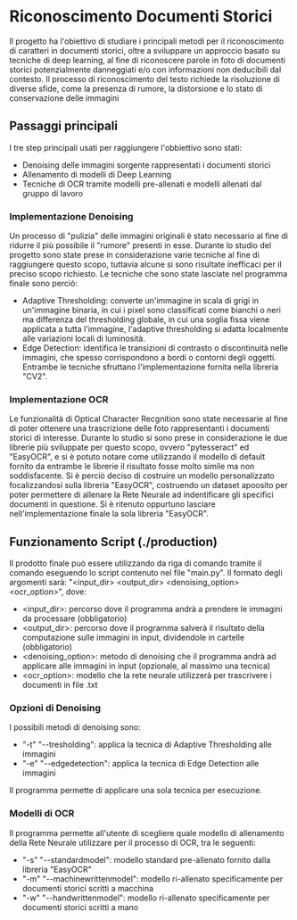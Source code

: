 # Riconoscimento Documenti Storici
Il progetto ha l'obiettivo di studiare i principali metodi per il riconoscimento di caratteri in documenti storici, oltre a sviluppare un approccio basato su tecniche di deep learning, al fine di riconoscere parole in foto di documenti storici potenzialmente danneggiati e/o con informazioni non deducibili dal contesto. Il processo di riconoscimento del testo richiede la risoluzione di diverse sfide, come la presenza di rumore, la distorsione e lo stato di conservazione delle immagini
## Passaggi principali
I tre step principali usati per raggiungere l'obbiettivo sono stati:
- Denoising delle immagini sorgente rappresentati i documenti storici
- Allenamento di modelli di Deep Learning
- Tecniche di OCR tramite modelli pre-allenati e modelli allenati dal gruppo di lavoro 
### Implementazione Denoising
Un processo di "pulizia" delle immagini originali è stato necessario al fine di ridurre il più possibile il "rumore" presenti in esse. Durante lo studio del progetto sono state prese in considerazione varie tecniche al fine di raggiungere questo scopo, tuttavia alcune si sono risultate inefficaci per il preciso scopo richiesto. 
Le tecniche che sono state lasciate nel programma finale sono perciò:
- Adaptive Thresholding: converte un'immagine in scala di grigi in un'immagine binaria, in cui i pixel sono classificati come bianchi o neri ma differenza del thresholding globale, in cui una soglia fissa viene applicata a tutta l'immagine, l'adaptive thresholding si adatta localmente alle variazioni locali di luminosità.
- Edge Detection: identifica le transizioni di contrasto o discontinuità nelle immagini, che spesso corrispondono a bordi o contorni degli oggetti.
Entrambe le tecniche sfruttano l'implementazione fornita nella libreria "CV2". 
### Implementazione OCR 
Le funzionalità di Optical Character Recgnition sono state necessarie al fine di poter ottenere una trascrizione delle foto rappresentanti i documenti storici di interesse. Durante lo studio si sono prese in considerazione le due librerie più sviluppate per questo scopo, ovvero "pytesseract" ed "EasyOCR", e si è potuto notare come utilizzando il modello di default fornito da entrambe le librerie il risultato fosse molto simile ma non soddisfacente. Si è perciò deciso di costruire un modello personalizzato focalizzandosi sulla libreria "EasyOCR", costruendo un dataset apoosito per poter permettere di allenare la Rete Neurale ad indentificare gli specifici documenti in questione. Si è ritenuto oppurtuno lasciare nell'implementazione finale la sola libreria "EasyOCR". 
## Funzionamento Script (./production)
Il prodotto finale può essere utilizzando da riga di comando tramite il comando eseguendo lo script contenuto nel file "main.py". 
Il formato degli argomenti sarà: "<input_dir> <output_dir> <denoising_option> <ocr_option>", dove:
- <input_dir>: percorso dove il programma andrà a prendere le immagini da processare (obbligatorio)
- <output_dir>: percorso dove il programma salverà il risultato della computazione sulle immagini in input, dividendole in cartelle (obbligatorio)
- <denoising_option>: metodo di denoising che il programma andrà ad applicare alle immagini in input (opzionale, al massimo una tecnica)
- <ocr_option>:  modello che la rete neurale utilizzerà per trascrivere i documenti in file .txt
### Opzioni di Denoising
I possibili metodi di denoising sono: 
- "-t" "--tresholding": applica la tecnica di Adaptive Thresholding alle immagini
- "-e" "--edgedetection": applica la tecnica di Edge Detection alle immagini
  
Il programma permette di applicare una sola tecnica per esecuzione.
### Modelli di OCR
Il programma permette all'utente di scegliere quale modello di allenamento della Rete Neurale utilizzare per il processo di OCR, tra le seguenti: 
- "-s" "--standardmodel": modello standard pre-allenato fornito dalla libreria "EasyOCR"
- "-m" "--machinewrittenmodel": modello ri-allenato specificamente per documenti storici scritti a macchina 
- "-w" "--handwrittenmodel": modello ri-allenato specificamente per documenti storici scritti a mano
